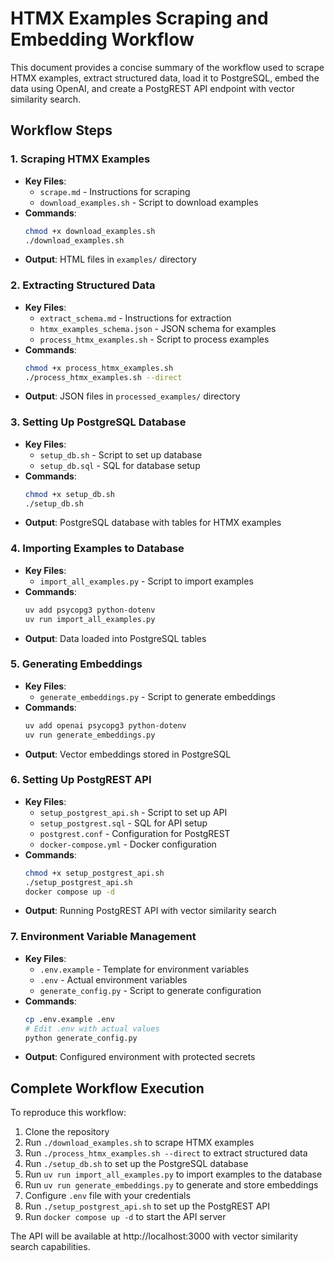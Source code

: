 # HTMX Examples Scraping and Embedding Workflow

This document provides a concise summary of the workflow used to scrape HTMX examples, extract structured data, load it to PostgreSQL, embed the data using OpenAI, and create a PostgREST API endpoint with vector similarity search.

## Workflow Steps

### 1. Scraping HTMX Examples
- **Key Files**: 
  - `scrape.md` - Instructions for scraping
  - `download_examples.sh` - Script to download examples
- **Commands**:
  ```bash
  chmod +x download_examples.sh
  ./download_examples.sh
  ```
- **Output**: HTML files in `examples/` directory

### 2. Extracting Structured Data
- **Key Files**:
  - `extract_schema.md` - Instructions for extraction
  - `htmx_examples_schema.json` - JSON schema for examples
  - `process_htmx_examples.sh` - Script to process examples
- **Commands**:
  ```bash
  chmod +x process_htmx_examples.sh
  ./process_htmx_examples.sh --direct
  ```
- **Output**: JSON files in `processed_examples/` directory

### 3. Setting Up PostgreSQL Database
- **Key Files**:
  - `setup_db.sh` - Script to set up database
  - `setup_db.sql` - SQL for database setup
- **Commands**:
  ```bash
  chmod +x setup_db.sh
  ./setup_db.sh
  ```
- **Output**: PostgreSQL database with tables for HTMX examples

### 4. Importing Examples to Database
- **Key Files**:
  - `import_all_examples.py` - Script to import examples
- **Commands**:
  ```bash
  uv add psycopg3 python-dotenv
  uv run import_all_examples.py
  ```
- **Output**: Data loaded into PostgreSQL tables

### 5. Generating Embeddings
- **Key Files**:
  - `generate_embeddings.py` - Script to generate embeddings
- **Commands**:
  ```bash
  uv add openai psycopg3 python-dotenv
  uv run generate_embeddings.py
  ```
- **Output**: Vector embeddings stored in PostgreSQL

### 6. Setting Up PostgREST API
- **Key Files**:
  - `setup_postgrest_api.sh` - Script to set up API
  - `setup_postgrest.sql` - SQL for API setup
  - `postgrest.conf` - Configuration for PostgREST
  - `docker-compose.yml` - Docker configuration
- **Commands**:
  ```bash
  chmod +x setup_postgrest_api.sh
  ./setup_postgrest_api.sh
  docker compose up -d
  ```
- **Output**: Running PostgREST API with vector similarity search

### 7. Environment Variable Management
- **Key Files**:
  - `.env.example` - Template for environment variables
  - `.env` - Actual environment variables
  - `generate_config.py` - Script to generate configuration
- **Commands**:
  ```bash
  cp .env.example .env
  # Edit .env with actual values
  python generate_config.py
  ```
- **Output**: Configured environment with protected secrets

## Complete Workflow Execution

To reproduce this workflow:

1. Clone the repository
2. Run `./download_examples.sh` to scrape HTMX examples
3. Run `./process_htmx_examples.sh --direct` to extract structured data
4. Run `./setup_db.sh` to set up the PostgreSQL database
5. Run `uv run import_all_examples.py` to import examples to the database
6. Run `uv run generate_embeddings.py` to generate and store embeddings
7. Configure `.env` file with your credentials
8. Run `./setup_postgrest_api.sh` to set up the PostgREST API
9. Run `docker compose up -d` to start the API server

The API will be available at http://localhost:3000 with vector similarity search capabilities. 